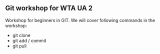 ## Git workshop for WTA UA 2
Workshop for beginners in GIT. We will cover following commands in the workshop:

* git clone
* git add / commit
* git pull

